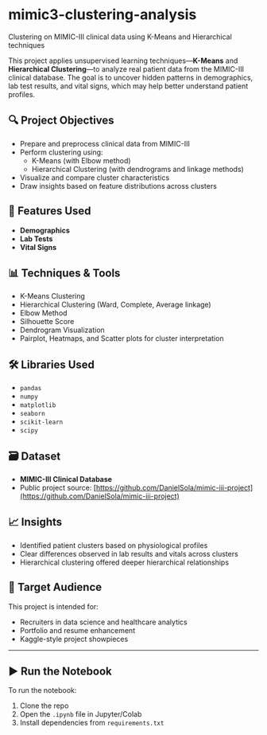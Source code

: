 # mimic3-clustering-analysis
Clustering on MIMIC-III clinical data using K-Means and Hierarchical techniques

This project applies unsupervised learning techniques—**K-Means** and **Hierarchical Clustering**—to analyze real patient data from the MIMIC-III clinical database. The goal is to uncover hidden patterns in demographics, lab test results, and vital signs, which may help better understand patient profiles.

## 🔍 Project Objectives

- Prepare and preprocess clinical data from MIMIC-III
- Perform clustering using:
  - K-Means (with Elbow method)
  - Hierarchical Clustering (with dendrograms and linkage methods)
- Visualize and compare cluster characteristics
- Draw insights based on feature distributions across clusters

## 🧰 Features Used

- **Demographics**
- **Lab Tests**
- **Vital Signs**

## 📊 Techniques & Tools

- K-Means Clustering
- Hierarchical Clustering (Ward, Complete, Average linkage)
- Elbow Method
- Silhouette Score
- Dendrogram Visualization
- Pairplot, Heatmaps, and Scatter plots for cluster interpretation

## 🛠️ Libraries Used

- `pandas`
- `numpy`
- `matplotlib`
- `seaborn`
- `scikit-learn`
- `scipy`

## 🗃️ Dataset

- **MIMIC-III Clinical Database**
- Public project source: [https://github.com/DanielSola/mimic-iii-project](https://github.com/DanielSola/mimic-iii-project)

## 📈 Insights

- Identified patient clusters based on physiological profiles
- Clear differences observed in lab results and vitals across clusters
- Hierarchical clustering offered deeper hierarchical relationships

## 🎯 Target Audience

This project is intended for:
- Recruiters in data science and healthcare analytics
- Portfolio and resume enhancement
- Kaggle-style project showpieces

---

## ▶️ Run the Notebook

To run the notebook:
1. Clone the repo
2. Open the `.ipynb` file in Jupyter/Colab
3. Install dependencies from `requirements.txt`

